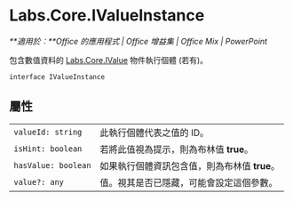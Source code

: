 
# <a name="labs.core.ivalueinstance"></a>Labs.Core.IValueInstance

 _**適用於︰**Office 的應用程式 | Office 增益集 | Office Mix | PowerPoint_

包含數值資料的 [Labs.Core.IValue](../../reference/office-mix/labs.core.ivalue.md) 物件執行個體 (若有)。

```
interface IValueInstance
```


## <a name="properties"></a>屬性


|||
|:-----|:-----|
| `valueId: string`|此執行個體代表之值的 ID。|
| `isHint: boolean`|若將此值視為提示，則為布林值 **true**。|
| `hasValue: boolean`|如果執行個體資訊包含值，則為布林值 **true**。|
| `value?: any`|值。視其是否已隱藏，可能會設定這個參數。|
